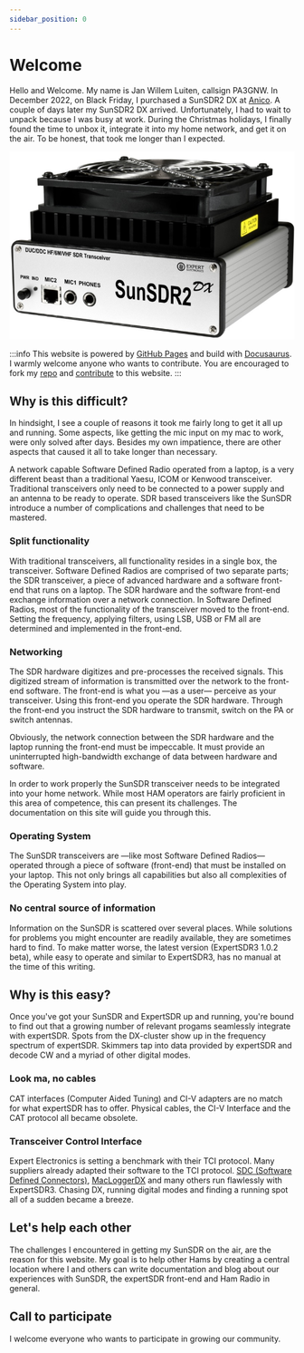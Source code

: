 ```yaml
---
sidebar_position: 0
---
```


# Welcome

Hello and Welcome. My name is Jan Willem Luiten, callsign PA3GNW. In December 2022, on Black Friday, I purchased a SunSDR2 DX at <a href="https://www.anico-hamshop.eu" target="_blank">Anico</a>.
A couple of days later my SunSDR2 DX arrived. Unfortunately, I had to wait to unpack because I was busy at work. During the Christmas holidays, I finally found the time to unbox it, integrate it into my home network, and get it on the air. To be honest, that took me longer than I expected.

![SunSDR2DX by Expert Electronics](img/SunSDR2DX.jpg)

:::info
This website is powered by [GitHub Pages](https://pages.github.com) and build with [Docusaurus](https://docusaurus.io/docs). I warmly welcome anyone who wants to contribute. You are encouraged to fork my [repo](https://github.com/jwluiten/expert-sdr) and [contribute](https://docs.github.com/en/get-started/quickstart/contributing-to-projects) to this website.
:::

## Why is this difficult?

In hindsight, I see a couple of reasons it took me fairly long to get it all up and running. Some aspects, like getting the mic input on my mac to work,
were only solved after days. Besides my own impatience, there are other aspects that caused it all to take longer than necessary.

A network capable Software Defined Radio operated from a laptop, is a very different beast than a traditional Yaesu, ICOM or Kenwood transceiver. Traditional transceivers only need to be connected to a power supply and an antenna to be ready to operate. SDR based transceivers like the SunSDR introduce a number of complications and challenges that need to be mastered.

### Split functionality

With traditional transceivers, all functionality resides in a single box, the transceiver. Software Defined Radios are comprised of two separate parts; the SDR transceiver, a piece of advanced hardware and a software front-end that runs on a laptop. The SDR hardware and the software front-end exchange information over a network connection. In Software Defined Radios, most of the functionality of the transceiver moved to the front-end. Setting the frequency, applying filters, using LSB, USB or FM all are determined and implemented in the front-end.

### Networking

The SDR hardware digitizes and pre-processes the received signals. This digitized stream of information is transmitted over the network to the front-end software. The front-end is what you &mdash;as a user&mdash; perceive as your transceiver. Using this front-end you operate the SDR hardware. Through the front-end you instruct the SDR hardware to transmit, switch on the PA or switch antennas.

Obviously, the network connection between the SDR hardware and the laptop running the front-end must be impeccable. It must provide an uninterrupted high-bandwidth exchange of data between hardware and software.

In order to work properly the SunSDR transceiver needs to be integrated into your home network. While most HAM operators are fairly proficient in this area of competence, this can present its challenges. The documentation on this site will guide you through this.

### Operating System

The SunSDR transceivers are &mdash;like most Software Defined Radios&mdash; operated through a piece of software (front-end) that must be installed on your laptop. This not only brings all capabilities but also all complexities of the Operating System into play.

### No central source of information

Information on the SunSDR is scattered over several places. While solutions for problems you might encounter are readily available, they are sometimes hard to find. To make matter worse, the latest version (ExpertSDR3 1.0.2 beta), while easy to operate and similar to ExpertSDR3, has no manual at the time of this writing.

## Why is this easy?

Once you've got your SunSDR and ExpertSDR up and running, you're bound to find out that a growing number of relevant progams seamlessly integrate with expertSDR. Spots from the DX-cluster show up in the frequency spectrum of expertSDR. Skimmers tap into data provided by expertSDR and decode CW and a myriad of other digital modes.

### Look ma, no cables

CAT interfaces (Computer Aided Tuning) and CI-V adapters are no match for what expertSDR has to offer. Physical cables, the CI-V Interface and the CAT protocol all became obsolete.

### Transceiver Control Interface

Expert Electronics is setting a benchmark with their TCI protocol. Many suppliers already adapted their software to the TCI protocol. [SDC (Software Defined Connectors)](https://www.lw-sdc.com), [MacLoggerDX](https://www.dogparksoftware.com/MacLoggerDX.html) and many others run flawlessly with ExpertSDR3. Chasing DX, running digital modes and finding a running spot all of a sudden became a breeze.


## Let's help each other

The challenges I encountered in getting my SunSDR on the air, are the reason for this website. My goal is to help other Hams by creating a central location where I and others can write documentation and blog about our experiences with SunSDR, the expertSDR front-end and Ham Radio in general.

## Call to participate

I welcome everyone who wants to participate in growing our community.
